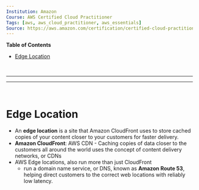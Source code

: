 ```yaml
---
Institution: Amazon
Course: AWS Certified Cloud Practitioner
Tags: [aws, aws_cloud_practitioner, aws_essentials]
Source: https://aws.amazon.com/certification/certified-cloud-practitioner/
---
```


**Table of Contents**
- [Edge Location](#edge-location)

<br>

---
---

<br>

# Edge Location

- An **edge location** is a site that Amazon CloudFront uses to store cached copies of your content closer to your customers for faster delivery.
- **Amazon CloudFront**: AWS CDN - Caching copies of data closer to the customers all around the world uses the concept of content delivery networks, or CDNs
- AWS Edge locations, also run more than just CloudFront
	- run a domain name service, or DNS, known as **Amazon Route 53**, helping direct customers to the correct web locations with reliably low latency.